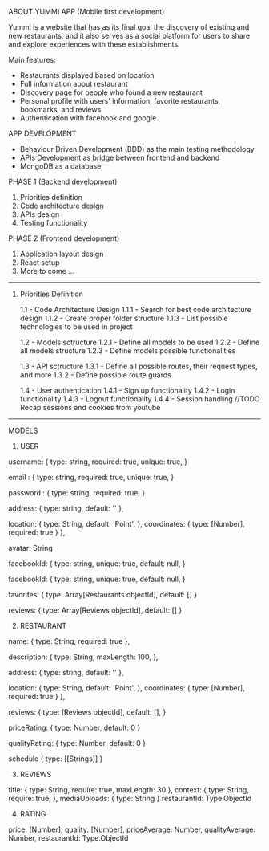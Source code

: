 ABOUT YUMMI APP (Mobile first development)

Yummi is a website that has as its final goal the discovery of existing and new restaurants, and it also serves as a social platform for users to share and explore experiences with these establishments.

Main features:

- Restaurants displayed based on location
- Full information about restaurant
- Discovery page for people who found a new restaurant
- Personal profile with users' information, favorite restaurants, bookmarks, and reviews
- Authentication with facebook and google

APP DEVELOPMENT

- Behaviour Driven Development (BDD) as the main testing methodology
- APIs Development as bridge between frontend and backend
- MongoDB as a database

PHASE 1 (Backend development)

1. Priorities definition
2. Code architecture design
3. APIs design
4. Testing functionality

PHASE 2 (Frontend development)

1. Application layout design
2. React setup
3. More to come ...

---

1. Priorities Definition

   1.1 - Code Architecture Design
   1.1.1 - Search for best code architecture design
   1.1.2 - Create proper folder structure
   1.1.3 - List possible technologies to be used in project

   1.2 - Models sctructure
   1.2.1 - Define all models to be used
   1.2.2 - Define all models structure
   1.2.3 - Define models possible functionalities

   1.3 - API sctructure
   1.3.1 - Define all possible routes, their request types, and more
   1.3.2 - Define possible route guards

   1.4 - User authentication
   1.4.1 - Sign up functionality
   1.4.2 - Login functionality
   1.4.3 - Logout functionality
   1.4.4 - Session handling //TODO Recap sessions and cookies from youtube

---

MODELS

1. USER

username: {
type: string,
required: true,
unique: true,
}

email : {
type: string,
required: true,
unique: true,
}

password : {
type: string,
required: true,
}

address: {
type: string,
default: ''
},

location: {
type: String,
default: 'Point',
},
coordinates: {
type: [Number],
required: true
}
},

avatar: String

facebookId: {
type: string,
unique: true,
default: null,
}

facebookId: {
type: string,
unique: true,
default: null,
}

favorites: {
type: Array[Restaurants objectId],
default: []
}

reviews: {
type: Array[Reviews objectId],
default: []
}

2. RESTAURANT

name: {
type: String,
required: true
},

description: {
type: String,
maxLength: 100,
},

address: {
type: string,
default: ''
},

location: {
type: String,
default: 'Point',
},
coordinates: {
type: [Number],
required: true
}
},

reviews: {
type: [Reviews objectId],
default: [],
}

priceRating: {
type: Number,
default: 0
}

qualityRating: {
type: Number,
default: 0
}

schedule {
type: [[Strings]]
}

3. REVIEWS

title: {
type: String,
require: true,
maxLength: 30
},
context: {
type: String,
require: true,
},
mediaUploads: {
type: String
}
restaurantId: Type.ObjectId

4. RATING

price: [Number],
quality: [Number],
priceAverage: Number,
qualityAverage: Number,
restaurantId: Type.ObjectId

